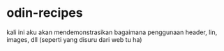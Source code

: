 # odin-recipes
kali ini aku akan mendemonstrasikan bagaimana penggunaan header, lin, images,
dll (seperti yang disuru dari web tu ha)

